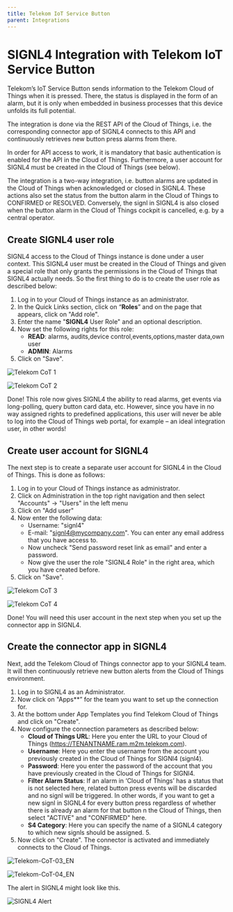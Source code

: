 ```yaml
---
title: Telekom IoT Service Button
parent: Integrations
---
```


# SIGNL4 Integration with Telekom IoT Service Button

Telekom’s IoT Service Button sends information to the Telekom Cloud of Things when it is pressed. There, the status is displayed in the form of an alarm, but it is only when embedded in business processes that this device unfolds its full potential.

The integration is done via the REST API of the Cloud of Things, i.e. the corresponding connector app of SIGNL4 connects to this API and continuously retrieves new button press alarms from there.

In order for API access to work, it is mandatory that basic authentication is enabled for the API in the Cloud of Things. Furthermore, a user account for SIGNL4 must be created in the Cloud of Things (see below).

The integration is a two-way integration, i.e. button alarms are updated in the Cloud of Things when acknowledged or closed in SIGNL4. These actions also set the status from the button alarm in the Cloud of Things to CONFIRMED or RESOLVED. Conversely, the signl in SIGNL4 is also closed when the button alarm in the Cloud of Things cockpit is cancelled, e.g. by a central operator.

## Create SIGNL4 user role

SIGNL4 access to the Cloud of Things instance is done under a user context. This SIGNL4 user must be created in the Cloud of Things and given a special role that only grants the permissions in the Cloud of Things that SIGNL4 actually needs. So the first thing to do is to create the user role as described below:

1. Log in to your Cloud of Things instance as an administrator.
2. In the Quick Links section, click on “**Roles**” and on the page that appears, click on "Add role".
3. Enter the name "**SIGNL4** User Role" and an optional description.
4. Now set the following rights for this role:
    - **READ**: alarms, audits,device control,events,options,master data,own user
    - **ADMIN**: Alarms
5. Click on "Save".

![Telekom CoT 1](telekom-cot-1.png)

![Telekom CoT 2](telekom-cot-2.png)

Done! This role now gives SIGNL4 the ability to read alarms, get events via long-polling, query button card data, etc. However, since you have in no way assigned rights to predefined applications, this user will never be able to log into the Cloud of Things web portal, for example – an ideal integration user, in other words!

## Create user account for SIGNL4

The next step is to create a separate user account for SIGNL4 in the Cloud of Things. This is done as follows:

1. Log in to your Cloud of Things instance as administrator.
2. Click on Administration in the top right navigation and then select "Accounts" -> "Users" in the left menu
3. Click on "Add user"
4. Now enter the following data:
    - Username: "signl4"
    - E-mail: "signl4@mycompany.com". You can enter any email address that you have access to.
    - Now uncheck "Send password reset link as email" and enter a password.
    - Now give the user the role "SIGNL4 Role" in the right area, which you have created before.
5. Click on "Save".

![Telekom CoT 3](telekom-cot-3.png)

![Telekom CoT 4](telekom-cot-4.png)

Done! You will need this user account in the next step when you set up the connector app in SIGNL4.

## Create the connector app in SIGNL4

Next, add the Telekom Cloud of Things connector app to your SIGNL4 team. It will then continuously retrieve new button alerts from the Cloud of Things environment.

1. Log in to SIGNL4 as an Administrator.
2. Now click on "Apps**” for the team you want to set up the connection for.
3. At the bottom under App Templates you find Telekom Cloud of Things and click on "Create".
4. Now configure the connection parameters as described below:
    - **Cloud of Things URL**: Here you enter the URL to your Cloud of Things (https://TENANTNAME.ram.m2m.telekom.com).
    - **Username**: Here you enter the username from the account you previously created in the Cloud of Things for SIGNl4 (signl4).
    - **Password**: Here you enter the password of the account that you have previously created in the Cloud of Things for SIGNl4.
    - **Filter Alarm Status**: If an alarm in ‘Cloud of Things’ has a status that is not selected here, related button press events will be discarded and no signl will be triggered. In other words, if you want to get a new signl in SIGNL4 for every button press regardless of whether there is already an alarm for that button n the Cloud of Things, then select "ACTIVE" and "CONFIRMED" here.
    - **S4 Category**: Here you can specify the name of a SIGNL4 category to which new signls should be assigned. 5.
5. Now click on "Create". The connector is activated and immediately connects to the Cloud of Things.

![Telekom-CoT-03_EN](Telekom-CoT-03_EN.png)

![Telekom-CoT-04_EN](Telekom-CoT-04_EN.png)

The alert in SIGNL4 might look like this.

![SIGNL4 Alert](signl4-iot.png)
